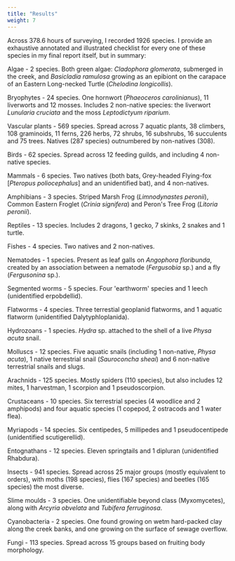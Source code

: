 ```yaml
---
title: "Results"
weight: 7
---
```


Across 378.6 hours of surveying, I recorded 1926 species. I provide an exhaustive annotated and illustrated checklist for every one of these species in my final report itself, but in summary:

Algae - 2 species. Both green algae: *Cladophora glomerata*, submerged in the creek, and *Basicladia ramulosa* growing as an epibiont on the carapace of an Eastern Long-necked Turtle (*Chelodina longicollis*).

Bryophytes - 24 species. One hornwort (*Phaeoceros carolinianus*), 11 liverworts and 12 mosses. Includes 2 non-native species: the liverwort *Lunularia cruciata* and the moss *Leptodictyum riparium*.

Vascular plants - 569 species. Spread across 7 aquatic plants, 38 climbers, 108 graminoids, 11 ferns, 226 herbs, 72 shrubs, 16 subshrubs, 16 succulents and 75 trees. Natives (287 species) outnumbered by non-natives (308).

Birds - 62 species. Spread across 12 feeding guilds, and including 4 non-native species. 

Mammals - 6 species. Two natives (both bats, Grey-headed Flying-fox [*Pteropus poliocephalus*] and an unidentified bat), and 4 non-natives.

Amphibians - 3 species. Striped Marsh Frog (*Limnodynastes peronii*), Common Eastern Froglet (*Crinia signifera*) and Peron's Tree Frog (*Litoria peronii*).   

Reptiles - 13 species. Includes 2 dragons, 1 gecko, 7 skinks, 2 snakes and 1 turtle. 

Fishes - 4 species. Two natives and 2 non-natives. 

Nematodes - 1 species. Present as leaf galls on *Angophora floribunda*, created by an association between a nematode (*Fergusobia* sp.) and a fly (*Fergusonina* sp.).

Segmented worms - 5 species. Four 'earthworm' species and 1 leech (unidentified erpobdellid). 

Flatworms - 4 species. Three terrestial geoplanid flatworms, and 1 aquatic flatworm  (unidentified Dalytyphloplanida). 

Hydrozoans - 1 species. *Hydra* sp. attached to the shell of a live *Physa acuta* snail. 

Molluscs - 12 species. Five aquatic snails (including 1 non-native, *Physa acuta*), 1 native terrestrial snail (*Sauroconcha sheai*) and 6 non-native terrestrial snails and slugs.

Arachnids - 125 species. Mostly spiders (110 species), but also includes 12 mites, 1 harvestman, 1 scorpion and 1 pseudoscorpion.

Crustaceans - 10 species. Six terrestrial species (4 woodlice and 2 amphipods) and four aquatic species (1 copepod, 2 ostracods and 1 water flea). 

Myriapods - 14 species. Six centipedes, 5 millipedes and 1 pseudocentipede (unidentified scutigerellid).

Entognathans - 12 species. Eleven springtails and 1 dipluran (unidentified Rhabdura).

Insects - 941 species. Spread across 25 major groups (mostly equivalent to orders), with moths (198 species), flies (167 species) and beetles (165 species) the most diverse.

Slime moulds - 3 species. One unidentifiable beyond class (Myxomycetes), along with *Arcyria obvelata* and *Tubifera ferruginosa*. 

Cyanobacteria - 2 species. One found growing on wetm hard-packed clay along the creek banks, and one growing on the surface of sewage overflow.

Fungi - 113 species. Spread across 15 groups based on fruiting body morphology.